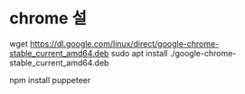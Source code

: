 # chrome 설
wget https://dl.google.com/linux/direct/google-chrome-stable_current_amd64.deb
sudo apt install ./google-chrome-stable_current_amd64.deb

npm install puppeteer
